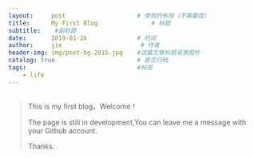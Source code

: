 ```yaml
---
layout:     post                    # 使用的布局（不需要改）
title:      My First Blog               # 标题 
subtitle:    #副标题
date:       2019-01-26              # 时间
author:     jie                      # 作者
header-img: img/post-bg-2015.jpg    #这篇文章标题背景图片
catalog: true                       # 是否归档
tags:                               #标签
    - life
---
```


## 
>This is my first blog，Welcome！  
>
>The page is still in development,You can leave me a message with your Github account.  
>
>Thanks.

